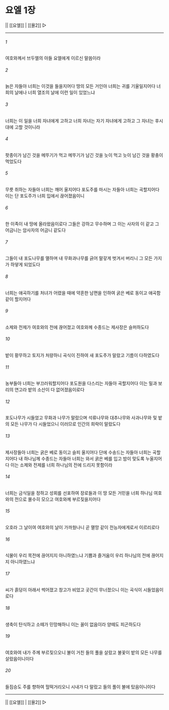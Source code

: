 ﻿# 요엘 1장

|| [[요엘]] | [[욜2]] ▷
***

###### 1
여호와께서 브두엘의 아들 요엘에게 이르신 말씀이라

###### 2
늙은 자들아 너희는 이것을 들을지어다 땅의 모든 거인아 너희는 귀를 기울일지어다 너희의 날에나 너희 열조의 날에 이런 일이 있었느냐

###### 3
너희는 이 일을 너희 자녀에게 고하고 너희 자녀는 자기 자녀에게 고하고 그 자녀는 후시대에 고할 것이니라

###### 4
팟종이가 남긴 것을 메뚜기가 먹고 메뚜기가 남긴 것을 늣이 먹고 늣이 남긴 것을 황충이 먹었도다

###### 5
무릇 취하는 자들아 너희는 깨어 울지어다 포도주를 마시는 자들아 너희는 곡할지어다 이는 단 포도주가 너희 입에서 끊어졌음이니

###### 6
한 이족이 내 땅에 올라왔음이로다 그들은 강하고 무수하며 그 이는 사자의 이 같고 그 어금니는 암사자의 어금니 같도다

###### 7
그들이 내 포도나무를 멸하며 내 무화과나무를 긁어 말갛게 벗겨서 버리니 그 모든 가지가 하얗게 되었도다

###### 8
너희는 애곡하기를 처녀가 어렸을 때에 약혼한 남편을 인하여 굵은 베로 동이고 애곡함 같이 할지어다

###### 9
소제와 전제가 여호와의 전에 끊어졌고 여호와께 수종드는 제사장은 슬퍼하도다

###### 10
밭이 황무하고 토지가 처량하니 곡식이 진하여 새 포도주가 말랐고 기름이 다하였도다

###### 11
농부들아 너희는 부끄러워할지어다 포도원을 다스리는 자들아 곡할지어다 이는 밀과 보리의 연고라 밭의 소산이 다 없어졌음이로다

###### 12
포도나무가 시들었고 무화과 나무가 말랐으며 석류나무와 대추나무와 사과나무와 및 밭의 모든 나무가 다 시들었으니 이러므로 인간의 희락이 말랐도다

###### 13
제사장들아 너희는 굵은 베로 동이고 슬피 울지어다 단에 수송드는 자들아 너희는 곡할지어다 내 하나님께 수종드는 자들아 너희는 와서 굵은 베를 입고 밤이 맞도록 누울지어다 이는 소제와 전제를 너희 하나님의 전에 드리지 못함이라

###### 14
너희는 금식일을 정하고 성회를 선포하여 장로들과 이 땅 모든 거민을 너희 하나님 여호와의 전으로 몰수히 모으고 여호와께 부르짖을지어다

###### 15
오호라 그 날이여 여호와의 날이 가까웠나니 곧 멸망 같이 전능자에게로서 이르리로다

###### 16
식물이 우리 목전에 끊어지지 아니하였느냐 기쁨과 즐거움이 우리 하나님의 전에 끊어지지 아니하였느냐

###### 17
씨가 흙덩이 아래서 썩어졌고 창고가 비었고 곳간이 무너졌으니 이는 곡식이 시들었음이로다

###### 18
생축이 탄식하고 소떼가 민망해하니 이는 꼴이 없음이라 양떼도 피곤하도다

###### 19
여호와여 내가 주께 부르짖으오니 불이 거친 들의 풀을 살랐고 불꽃이 밭의 모든 나무를 살랐음이니이다

###### 20
들짐승도 주를 향하여 헐떡거리오니 시내가 다 말랐고 들의 풀이 불에 탔음이니이다

***
|| [[요엘]] | [[욜2]] ▷